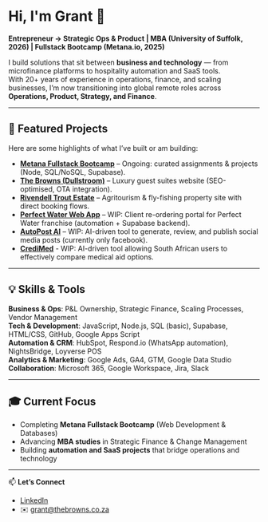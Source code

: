 # Hi, I'm Grant 👋

**Entrepreneur → Strategic Ops & Product | MBA (University of Suffolk, 2026) | Fullstack Bootcamp (Metana.io, 2025)**  

I build solutions that sit between **business and technology** — from microfinance platforms to hospitality automation and SaaS tools.  
With 20+ years of experience in operations, finance, and scaling businesses, I’m now transitioning into global remote roles across **Operations, Product, Strategy, and Finance**.  

---

## 🚀 Featured Projects
Here are some highlights of what I’ve built or am building:

- **[Metana Fullstack Bootcamp](#)** – Ongoing: curated assignments & projects (Node, SQL/NoSQL, Supabase).  
- **[The Browns (Dullstroom)](#)** – Luxury guest suites website (SEO-optimised, OTA integration).  
- **[Rivendell Trout Estate](#)** – Agritourism & fly-fishing property site with direct booking flows.  
- **[Perfect Water Web App](#)** – WIP: Client re-ordering portal for Perfect Water franchise (automation + Supabase backend).  
- **[AutoPost AI](#)** – WIP: AI-driven tool to generate, review, and publish social media posts (currently only facebook).
- **[CrediMed](#)** - WIP: AI-driven tool allowing South African users to effectively compare medical aid options. 

---

## 💡 Skills & Tools
**Business & Ops**: P&L Ownership, Strategic Finance, Scaling Processes, Vendor Management  
**Tech & Development**: JavaScript, Node.js, SQL (basic), Supabase, HTML/CSS, GitHub, Google Apps Script  
**Automation & CRM**: HubSpot, Respond.io (WhatsApp automation), NightsBridge, Loyverse POS  
**Analytics & Marketing**: Google Ads, GA4, GTM, Google Data Studio  
**Collaboration**: Microsoft 365, Google Workspace, Jira, Slack  

---

## 🎓 Current Focus
- Completing **Metana Fullstack Bootcamp** (Web Development & Databases)  
- Advancing **MBA studies** in Strategic Finance & Change Management  
- Building **automation and SaaS projects** that bridge operations and technology  

---

📫 **Let’s Connect**  
- [LinkedIn](https://www.linkedin.com/in/grant-brown1)  
- ✉️ grant@thebrowns.co.za  
